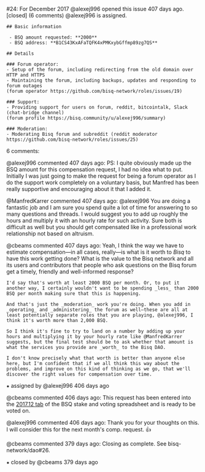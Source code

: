 #24: For December 2017
@alexej996 opened this issue 407 days ago.  [closed] (6 comments)
@alexej996 is assigned. 

    ## Basic information
    
     - BSQ amount requested: **2000**
     - BSQ address: **B1CS43KxAFaTQFK4xPMKxybGffmp89zg7QS**
    
    ## Details
    
    ### Forum operator:
    - Setup of the forum, including redirecting from the old domain over HTTP and HTTPS
    - Maintaining the forum, including backups, updates and responding to forum outages
    (forum operator https://github.com/bisq-network/roles/issues/19)
    
    ### Support:
    - Providing support for users on forum, reddit, bitcointalk, Slack (chat-bridge channel)
    (forum profile https://bisq.community/u/alexej996/summary)
    
    ### Moderation:
    - Moderating Bisq forum and subreddit (reddit moderator https://github.com/bisq-network/roles/issues/25)


6 comments:

@alexej996 commented 407 days ago:
    PS: I quite obviously made up the BSQ amount for this compensation request, I had no idea what to put.
    Initially I was just going to make the request for being a forum operator as I do the support work completely on a voluntary basis, but Manfred has been really supportive and encouraging about it that I added it.


@ManfredKarrer commented 407 days ago:
    @alexej996 You are doing a fantastic job and I am sure you spend quite a lot of time for answering to so many questions and threads. I would suggest you to add up roughly the hours and multiply it with an hourly rate for such activity. Sure both is difficult as well 
    but you should get compensated like in a professional work relationship not based on altruism.


@cbeams commented 407 days ago:
    Yeah, I think the way we have to estimate compensation—in all cases, really—is what is it worth to _Bisq_ to have this work getting done? What is the value to the Bisq network and all its users and contributors that people who ask questions on the Bisq forum get a 
    timely, friendly and well-informed response?
    
    I'd say that's worth at least 2000 BSQ per month. Or, to put it another way, I certainly wouldn't want to be spending _less_ than 2000 BSQ per month making sure that this is happening.
    
    And that's just the _moderation_ work you're doing. When you add in _operating_ and _administering_ the forum as well—these are all at least potentially separate roles that you are playing, @alexej996, I think it's worth more than 2,000 BSQ.
    
    So I think it's fine to try to land on a number by adding up your hours and multiplying it by your hourly rate like @ManfredKarrer suggests, but the final test should be to ask whether that amount is what the services you provide are _worth_ to the Bisq DAO.
    
    I don't know precisely what that worth is better than anyone else here, but I'm confident that if we all think this way about the problems, and improve on this kind of thinking as we go, that we'll discover the right values for compensation over time.


⁕ assigned by @alexej996 406 days ago

@cbeams commented 406 days ago:
    This request has been entered into the [2017.12 tab](https://docs.google.com/spreadsheets/d/1xlXDswj3251BPCOcII-UyWlX7o7jMkfYBE-IZ5te5Ck/edit#gid=548599266) of the BSQ stake and voting spreadsheet and is ready to be voted on.


@alexej996 commented 406 days ago:
    Thank you for your thoughts on this. I will consider this for the next month's comp. request. :+1:


@cbeams commented 379 days ago:
    Closing as complete. See bisq-network/dao#26.


⁕ closed by @cbeams 379 days ago

